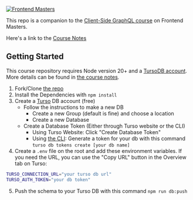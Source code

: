[![Frontend Masters](https://static.frontendmasters.com/assets/brand/logos/full.png)](https://frontendmasters.com/courses/client-graphql-react-v2/)

This repo is a companion to the [Client-Side GraphQL course](https://frontendmasters.com/courses/client-graphql-react-v2/) on Frontend Masters.

Here's a link to the [Course Notes](https://clumsy-humor-894.notion.site/Client-side-GraphQL-with-React-4248372d51604858aaf9eeb9127b6433)

## Getting Started

This course repository requires Node version 20+ and a [TursoDB account](https://turso.tech/). More details can be found in [the course notes](https://clumsy-humor-894.notion.site/Client-side-GraphQL-with-React-4248372d51604858aaf9eeb9127b6433).

1. Fork/Clone [the repo](https://github.com/Hendrixer/clientside-gql)
2. Install the Dependencies with `npm install`
3. Create a [Turso](https://turso.tech/) DB account (free)
    - Follow the instructions to make a new DB
        - Create a new Group (default is fine) and choose a location
        - Create a new Database
    - Create a Database Token (Either through Turso website or the CLI)
        - Using Turso Website: Click "Create Database Token"
        - Using [the CLI](https://docs.turso.tech/cli/installation): Generate a token for your db with this command `turso db tokens create [your db name]`
4. Create a `.env` file on the root and add these environment variables. If you need the URL, you can use the "Copy URL" button in the Overview tab on Turso:

```bash
TURSO_CONNECTION_URL="your turso db url"
TURSO_AUTH_TOKEN="your db token"
```

5. Push the schema to your Turso DB with this command `npm run db:push`
